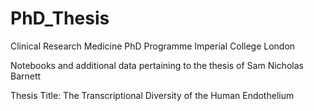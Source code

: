 # PhD_Thesis
Clinical Research Medicine PhD Programme
Imperial College London

Notebooks and additional data pertaining to the thesis of Sam Nicholas Barnett

Thesis Title: The Transcriptional Diversity of the Human Endothelium
